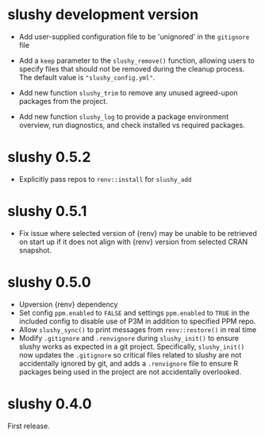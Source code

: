 # slushy development version
- Add user-supplied configuration file to be 'unignored' in the `gitignore` file

- Add a `keep` parameter to the `slushy_remove()` function, allowing users to specify files that should not be removed during the cleanup process. The default value is `"slushy_config.yml"`.
- Add new function `slushy_trim` to remove any unused agreed-upon packages from the project.
- Add new function `slushy_log` to provide a package environment overview, run diagnostics, and check installed vs required packages.

# slushy 0.5.2
- Explicitly pass repos to `renv::install` for `slushy_add`

# slushy 0.5.1
- Fix issue where selected version of {renv} may be unable to be retrieved on start up if it does not align with {renv} version from selected CRAN snapshot.

# slushy 0.5.0

- Upversion {renv} dependency
- Set config `ppm.enabled` to `FALSE` and settings `ppm.enabled` to `TRUE` in the included config to disable use of P3M in addition to specified PPM repo.
- Allow `slushy_sync()` to print messages from `renv::restore()` in real time
- Modify `.gitignore` and `.renvignore` during `slushy_init()` to ensure slushy works as expected in a git project. Specifically, `slushy_init()` now updates the `.gitignore` so critical files related to slushy are not accidentally ignored by git, and adds a `.renvignore` file to ensure R packages being used in the project are not accidentally overlooked.
 
# slushy 0.4.0

First release. 
